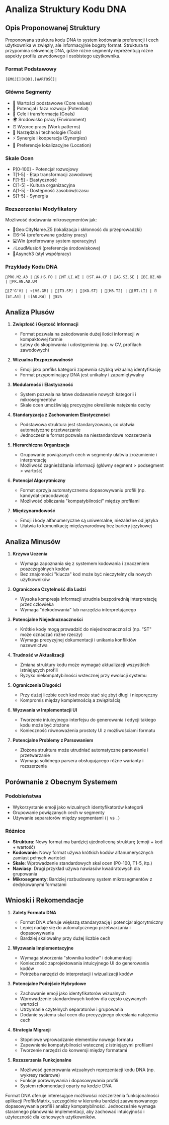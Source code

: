 # Analiza Struktury Kodu DNA

## Opis Proponowanej Struktury

Proponowana struktura kodu DNA to system kodowania preferencji i cech użytkownika w zwięzły, ale informacyjnie bogaty format. Struktura ta przypomina sekwencję DNA, gdzie różne segmenty reprezentują różne aspekty profilu zawodowego i osobistego użytkownika.

### Format Podstawowy
`[EMOJI][KOD].[WARTOŚĆ]|`

### Główne Segmenty
- 🧬 Wartości podstawowe (Core values)
- 💫 Potencjał i faza rozwoju (Potential)
- 🎯 Cele i transformacja (Goals)
- 🌍 Środowisko pracy (Environment)
- ⏰ Wzorce pracy (Work patterns)
- 💎 Narzędzia i technologie (Tools)
- ⚡ Synergie i kooperacja (Synergies)
- 📍 Preferencje lokalizacyjne (Location)

### Skale Ocen
- P[0-100] - Potencjał rozwojowy
- T[1-5] - Etap transformacji zawodowej
- F[1-5] - Elastyczność
- C[1-5] - Kultura organizacyjna
- A[1-5] - Dostępność zasobów/czasu
- S[1-5] - Synergia

### Rozszerzenia i Modyfikatory
Możliwość dodawania mikrosegmentów jak:
- 📍Geo:CityName.Z5 (lokalizacja i skłonność do przeprowadzki)
- ⏰6-14 (preferowane godziny pracy)
- 💻Win (preferowany system operacyjny)
- 🎶LoudMusic4 (preferencje środowiskowe)
- 👥Asynch3 (styl współpracy)

### Przykłady Kodu DNA
```
🧬PRO.M2.A3 | 💼K.HS.FO | 👥MT.LI.WZ | ⏰ST.A4.CP | 🧠AG.SZ.SE | 💬BE.BZ.ND | 🔄PR.AN.AD.UM
```

```
🧠[Z'G'V] | ⭐[VS.GM] | 🚀[T3.SP] | 💼[KO.ST] | 📍[M3.T2] | 👥[MT.LI] | ⏰[ST.A4] | 💡[AU.RW] | 🌟85%
```

## Analiza Plusów

1. **Zwięzłość i Gęstość Informacji**
   - Format pozwala na zakodowanie dużej ilości informacji w kompaktowej formie
   - Łatwy do skopiowania i udostępnienia (np. w CV, profilach zawodowych)

2. **Wizualna Rozpoznawalność**
   - Emoji jako prefiks kategorii zapewnia szybką wizualną identyfikację
   - Format przypominający DNA jest unikalny i zapamiętywalny

3. **Modularność i Elastyczność**
   - System pozwala na łatwe dodawanie nowych kategorii i mikrosegmentów
   - Skale ocen umożliwiają precyzyjne określenie natężenia cechy

4. **Standaryzacja z Zachowaniem Elastyczności**
   - Podstawowa struktura jest standaryzowana, co ułatwia automatyczne przetwarzanie
   - Jednocześnie format pozwala na niestandardowe rozszerzenia

5. **Hierarchiczna Organizacja**
   - Grupowanie powiązanych cech w segmenty ułatwia zrozumienie i interpretację
   - Możliwość zagnieżdżania informacji (główny segment > podsegment > wartość)

6. **Potencjał Algorytmiczny**
   - Format sprzyja automatycznemu dopasowywaniu profili (np. kandydat-pracodawca)
   - Możliwość obliczania "kompatybilności" między profilami

7. **Międzynarodowość**
   - Emoji i kody alfanumeryczne są uniwersalne, niezależne od języka
   - Ułatwia to komunikację międzynarodową bez bariery językowej

## Analiza Minusów

1. **Krzywa Uczenia**
   - Wymaga zapoznania się z systemem kodowania i znaczeniem poszczególnych kodów
   - Bez znajomości "klucza" kod może być nieczytelny dla nowych użytkowników

2. **Ograniczona Czytelność dla Ludzi**
   - Wysoka kompresja informacji utrudnia bezpośrednią interpretację przez człowieka
   - Wymaga "dekodowania" lub narzędzia interpretującego

3. **Potencjalne Niejednoznaczności**
   - Krótkie kody mogą prowadzić do niejednoznaczności (np. "ST" może oznaczać różne rzeczy)
   - Wymaga precyzyjnej dokumentacji i unikania konfliktów nazewnictwa

4. **Trudność w Aktualizacji**
   - Zmiana struktury kodu może wymagać aktualizacji wszystkich istniejących profili
   - Ryzyko niekompatybilności wstecznej przy ewolucji systemu

5. **Ograniczenia Długości**
   - Przy dużej liczbie cech kod może stać się zbyt długi i nieporęczny
   - Kompromis między kompletnością a zwięzłością

6. **Wyzwania w Implementacji UI**
   - Tworzenie intuicyjnego interfejsu do generowania i edycji takiego kodu może być złożone
   - Konieczność równoważenia prostoty UI z możliwościami formatu

7. **Potencjalne Problemy z Parsowaniem**
   - Złożona struktura może utrudniać automatyczne parsowanie i przetwarzanie
   - Wymaga solidnego parsera obsługującego różne warianty i rozszerzenia

## Porównanie z Obecnym Systemem

### Podobieństwa
- Wykorzystanie emoji jako wizualnych identyfikatorów kategorii
- Grupowanie powiązanych cech w segmenty
- Używanie separatorów między segmentami (` | ` vs `.`)

### Różnice
- **Struktura**: Nowy format ma bardziej ujednoliconą strukturę (emoji + kod + wartość)
- **Kodowanie**: Nowy format używa krótkich kodów alfanumerycznych zamiast pełnych wartości
- **Skale**: Wprowadzenie standardowych skal ocen (P0-100, T1-5, itp.)
- **Nawiasy**: Drugi przykład używa nawiasów kwadratowych dla grupowania
- **Mikrosegmenty**: Bardziej rozbudowany system mikrosegmentów z dedykowanymi formatami

## Wnioski i Rekomendacje

1. **Zalety Formatu DNA**
   - Format DNA oferuje większą standaryzację i potencjał algorytmiczny
   - Lepiej nadaje się do automatycznego przetwarzania i dopasowywania
   - Bardziej skalowalny przy dużej liczbie cech

2. **Wyzwania Implementacyjne**
   - Wymaga stworzenia "słownika kodów" i dokumentacji
   - Konieczność zaprojektowania intuicyjnego UI do generowania kodów
   - Potrzeba narzędzi do interpretacji i wizualizacji kodów

3. **Potencjalne Podejście Hybrydowe**
   - Zachowanie emoji jako identyfikatorów wizualnych
   - Wprowadzenie standardowych kodów dla często używanych wartości
   - Utrzymanie czytelnych separatorów i grupowania
   - Dodanie systemu skal ocen dla precyzyjnego określania natężenia cech

4. **Strategia Migracji**
   - Stopniowe wprowadzanie elementów nowego formatu
   - Zapewnienie kompatybilności wstecznej z istniejącymi profilami
   - Tworzenie narzędzi do konwersji między formatami

5. **Rozszerzenia Funkcjonalne**
   - Możliwość generowania wizualnych reprezentacji kodu DNA (np. wykresy radarowe)
   - Funkcje porównywania i dopasowywania profili
   - System rekomendacji oparty na kodzie DNA

Format DNA oferuje interesujące możliwości rozszerzenia funkcjonalności aplikacji ProfileMatrix, szczególnie w kierunku bardziej zaawansowanego dopasowywania profili i analizy kompatybilności. Jednocześnie wymaga starannego planowania implementacji, aby zachować intuicyjność i użyteczność dla końcowych użytkowników.
